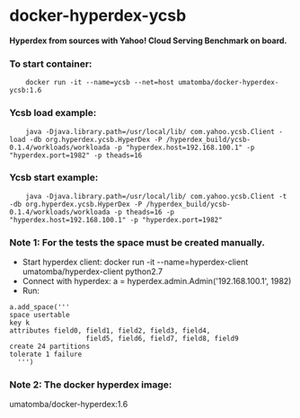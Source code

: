 # docker-hyperdex-ycsb

**Hyperdex from sources with Yahoo! Cloud Serving Benchmark on board.**

### To start container:
        docker run -it --name=ycsb --net=host umatomba/docker-hyperdex-ycsb:1.6

### Ycsb load example:
        java -Djava.library.path=/usr/local/lib/ com.yahoo.ycsb.Client -load -db org.hyperdex.ycsb.HyperDex -P /hyperdex_build/ycsb-0.1.4/workloads/workloada -p "hyperdex.host=192.168.100.1" -p "hyperdex.port=1982" -p theads=16

### Ycsb start example:
        java -Djava.library.path=/usr/local/lib/ com.yahoo.ycsb.Client -t -db org.hyperdex.ycsb.HyperDex -P /hyperdex_build/ycsb-0.1.4/workloads/workloada -p theads=16 -p "hyperdex.host=192.168.100.1" -p "hyperdex.port=1982"


### Note 1: For the tests the space must be created manually.
- Start hyperdex client:
docker run -it --name=hyperdex-client umatomba/hyperdex-client python2.7
- Connect with hyperdex:
                a = hyperdex.admin.Admin('192.168.100.1', 1982)
- Run:
```
a.add_space('''
space usertable
key k
attributes field0, field1, field2, field3, field4,
                   field5, field6, field7, field8, field9
create 24 partitions
tolerate 1 failure
  ''')
```

### Note 2: The docker hyperdex image: 
umatomba/docker-hyperdex:1.6

